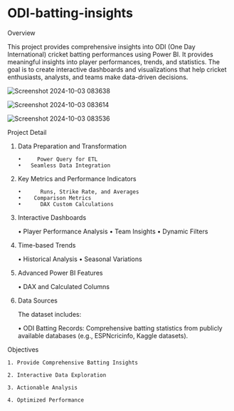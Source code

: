 # ODI-batting-insights

Overview

  This project provides comprehensive insights into ODI (One Day International) cricket batting performances using Power BI. It provides meaningful insights into player performances, trends, and statistics. The goal is to create interactive dashboards and visualizations that help cricket enthusiasts, analysts, and teams make data-driven decisions.

![Screenshot 2024-10-03 083638](https://github.com/user-attachments/assets/da168ce8-ee02-4628-8852-2ed907911706)


![Screenshot 2024-10-03 083614](https://github.com/user-attachments/assets/9d716137-7db5-489c-ad7d-5ffaa7c40bac)


![Screenshot 2024-10-03 083536](https://github.com/user-attachments/assets/3c202bdc-fbe5-4830-9248-2a926717351b)


Project Detail 

1. Data Preparation and Transformation

       •	 Power Query for ETL
       •   Seamless Data Integration

2. Key Metrics and Performance Indicators

       •	  Runs, Strike Rate, and Averages
       •    Comparison Metrics
       •	  DAX Custom Calculations

3. Interactive Dashboards

      •	    Player Performance Analysis
      •     Team Insights
      •	    Dynamic Filters

4. Time-based Trends

      •	    Historical Analysis
      •	    Seasonal Variations

5. Advanced Power BI Features

      •	    DAX and Calculated Columns

6. Data Sources

     The dataset includes:

      •     ODI Batting Records: Comprehensive batting statistics from publicly available databases (e.g., ESPNcricinfo, Kaggle datasets).


Objectives

    1. Provide Comprehensive Batting Insights
    
    2. Interactive Data Exploration
    
    3. Actionable Analysis
    
    4. Optimized Performance
